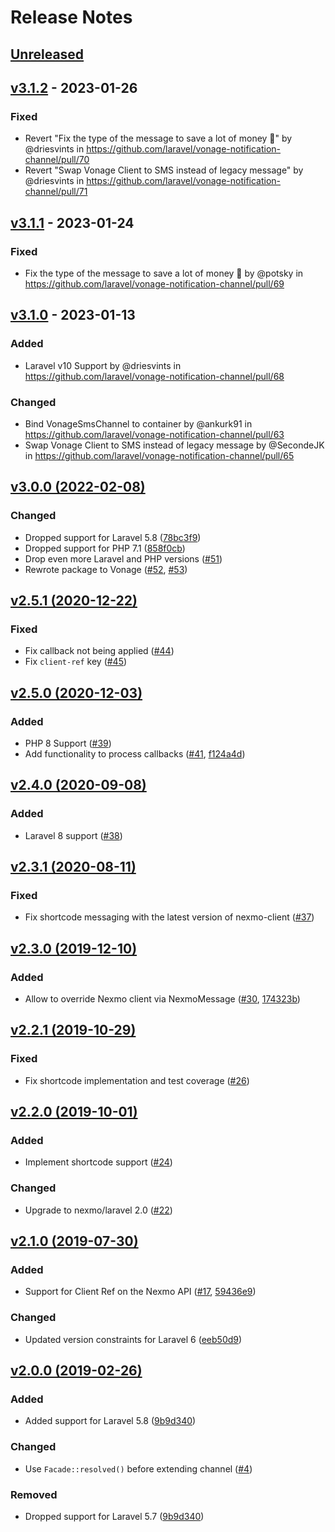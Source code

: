 # Release Notes

## [Unreleased](https://github.com/laravel/vonage-notification-channel/compare/v3.1.2...3.x)

## [v3.1.2](https://github.com/laravel/vonage-notification-channel/compare/v3.1.1...v3.1.2) - 2023-01-26

### Fixed

- Revert "Fix the type of the message to save a lot of money 💸" by @driesvints in https://github.com/laravel/vonage-notification-channel/pull/70
- Revert "Swap Vonage Client to SMS instead of legacy message" by @driesvints in https://github.com/laravel/vonage-notification-channel/pull/71

## [v3.1.1](https://github.com/laravel/vonage-notification-channel/compare/v3.1.0...v3.1.1) - 2023-01-24

### Fixed

- Fix the type of the message to save a lot of money 💸 by @potsky in https://github.com/laravel/vonage-notification-channel/pull/69

## [v3.1.0](https://github.com/laravel/vonage-notification-channel/compare/v3.0.0...v3.1.0) - 2023-01-13

### Added

- Laravel v10 Support by @driesvints in https://github.com/laravel/vonage-notification-channel/pull/68

### Changed

- Bind VonageSmsChannel to container by @ankurk91 in https://github.com/laravel/vonage-notification-channel/pull/63
- Swap Vonage Client to SMS instead of legacy message by @SecondeJK in https://github.com/laravel/vonage-notification-channel/pull/65

## [v3.0.0 (2022-02-08)](https://github.com/laravel/vonage-notification-channel/compare/v2.5.1...v3.0.0)

### Changed

- Dropped support for Laravel 5.8 ([78bc3f9](https://github.com/laravel/vonage-notification-channel/commit/78bc3f92091f7cd38cdb27de1df845d12f263f24))
- Dropped support for PHP 7.1 ([858f0cb](https://github.com/laravel/vonage-notification-channel/commit/858f0cb55c5a3bea671c10f7737926c8c8ffee2c))
- Drop even more Laravel and PHP versions ([#51](https://github.com/laravel/nexmo-notification-channel/pull/51))
- Rewrote package to Vonage ([#52](https://github.com/laravel/nexmo-notification-channel/pull/52), [#53](https://github.com/laravel/nexmo-notification-channel/pull/53))

## [v2.5.1 (2020-12-22)](https://github.com/laravel/vonage-notification-channel/compare/v2.5.0...v2.5.1)

### Fixed

- Fix callback not being applied ([#44](https://github.com/laravel/vonage-notification-channel/pull/44))
- Fix `client-ref` key ([#45](https://github.com/laravel/vonage-notification-channel/pull/45))

## [v2.5.0 (2020-12-03)](https://github.com/laravel/vonage-notification-channel/compare/v2.4.0...v2.5.0)

### Added

- PHP 8 Support ([#39](https://github.com/laravel/vonage-notification-channel/pull/39))
- Add functionality to process callbacks ([#41](https://github.com/laravel/vonage-notification-channel/pull/41), [f124a4d](https://github.com/laravel/vonage-notification-channel/commit/f124a4db6a7824251aa065d83389995745805bc0))

## [v2.4.0 (2020-09-08)](https://github.com/laravel/vonage-notification-channel/compare/v2.3.1...v2.4.0)

### Added

- Laravel 8 support ([#38](https://github.com/laravel/vonage-notification-channel/pull/38))

## [v2.3.1 (2020-08-11)](https://github.com/laravel/vonage-notification-channel/compare/v2.3.0...v2.3.1)

### Fixed

- Fix shortcode messaging with the latest version of nexmo-client ([#37](https://github.com/laravel/vonage-notification-channel/pull/37))

## [v2.3.0 (2019-12-10)](https://github.com/laravel/vonage-notification-channel/compare/v2.2.1...v2.3.0)

### Added

- Allow to override Nexmo client via NexmoMessage ([#30](https://github.com/laravel/vonage-notification-channel/pull/30), [174323b](https://github.com/laravel/vonage-notification-channel/commit/174323b32e0c2e8881e8dc96702be782e3e49637))

## [v2.2.1 (2019-10-29)](https://github.com/laravel/vonage-notification-channel/compare/v2.2.0...v2.2.1)

### Fixed

- Fix shortcode implementation and test coverage ([#26](https://github.com/laravel/vonage-notification-channel/pull/26))

## [v2.2.0 (2019-10-01)](https://github.com/laravel/vonage-notification-channel/compare/v2.1.0...v2.2.0)

### Added

- Implement shortcode support ([#24](https://github.com/laravel/vonage-notification-channel/pull/24))

### Changed

- Upgrade to nexmo/laravel 2.0 ([#22](https://github.com/laravel/vonage-notification-channel/pull/22))

## [v2.1.0 (2019-07-30)](https://github.com/laravel/vonage-notification-channel/compare/v2.0.0...v2.1.0)

### Added

- Support for Client Ref on the Nexmo API ([#17](https://github.com/laravel/vonage-notification-channel/pull/17), [59436e9](https://github.com/laravel/vonage-notification-channel/commit/59436e9260a91669a4cde12aeb2ea7026e76181c))

### Changed

- Updated version constraints for Laravel 6 ([eeb50d9](https://github.com/laravel/vonage-notification-channel/commit/eeb50d991aa0442578c1c6f3c66920d32853692c))

## [v2.0.0 (2019-02-26)](https://github.com/laravel/vonage-notification-channel/compare/v1.0.1...v2.0.0)

### Added

- Added support for Laravel 5.8 ([9b9d340](https://github.com/laravel/vonage-notification-channel/commit/9b9d34093654501faaf975565ab290527fbdd925))

### Changed

- Use `Facade::resolved()` before extending channel ([#4](https://github.com/laravel/vonage-notification-channel/pull/4))

### Removed

- Dropped support for Laravel 5.7 ([9b9d340](https://github.com/laravel/vonage-notification-channel/commit/9b9d34093654501faaf975565ab290527fbdd925))

